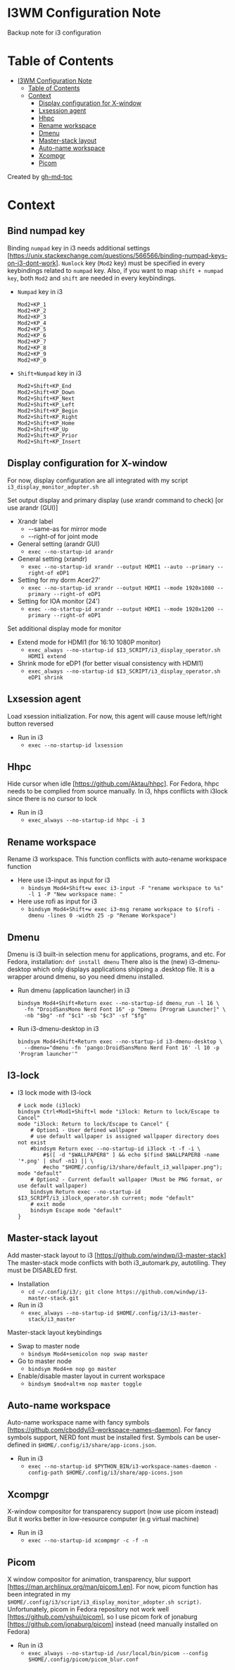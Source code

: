 # I3WM Configuration Note
Backup note for i3 configuration

Table of Contents
=================

* [I3WM Configuration Note](#i3wm-configuration-note)
   * [Table of Contents](#table-of-contents)
   * [Context](#context)
      * [Display configuration for X-window](#display-configuration-for-x-window)
      * [Lxsession agent](#lxsession-agent)
      * [Hhpc](#hhpc)
      * [Rename workspace](#rename-workspace)
      * [Dmenu](#dmenu)
      * [Master-stack layout](#master-stack-layout)
      * [Auto-name workspace](#auto-name-workspace)
      * [Xcompgr](#xcompgr)
      * [Picom](#picom)

Created by [gh-md-toc](https://github.com/ekalinin/github-markdown-toc)

# Context

## Bind numpad key

Binding `numpad` key in i3 needs additional settings [https://unix.stackexchange.com/questions/566566/binding-numpad-keys-on-i3-dont-work].
`Numlock` key (`Mod2` key) must be specified in every keybindings related to `numpad` key.
Also, if you want to map `shift + numpad key`, both `Mod2` and `shift` are needed in every keybindings.

- `Numpad` key in i3
    ```
    Mod2+KP_1
    Mod2+KP_2
    Mod2+KP_3
    Mod2+KP_4
    Mod2+KP_5
    Mod2+KP_6
    Mod2+KP_7
    Mod2+KP_8
    Mod2+KP_9
    Mod2+KP_0
    ```
- `Shift+Numpad` key in i3
    ```
    Mod2+Shift+KP_End
    Mod2+Shift+KP_Down
    Mod2+Shift+KP_Next
    Mod2+Shift+KP_Left
    Mod2+Shift+KP_Begin
    Mod2+Shift+KP_Right
    Mod2+Shift+KP_Home
    Mod2+Shift+KP_Up
    Mod2+Shift+KP_Prior
    Mod2+Shift+KP_Insert
    ```

## Display configuration for X-window

For now, display configuration are all integrated with my script `i3_display_monitor_adopter.sh`

Set output display and primary display (use xrandr command to check) [or use arandr (GUI)]
- Xrandr label
    - \-\-same-as   for mirror mode
    - \-\-right-of  for joint mode
- General setting (arandr GUI)
    - `exec --no-startup-id arandr`
- General setting (xrandr)
    - `exec --no-startup-id xrandr --output HDMI1 --auto --primary --right-of eDP1`
- Setting for my dorm Acer27'
    - `exec --no-startup-id xrandr --output HDMI1 --mode 1920x1080 --primary --right-of eDP1`
- Setting for IOA monitor (24')
    - `exec --no-startup-id xrandr --output HDMI1 --mode 1920x1200 --primary --right-of eDP1`

Set additional display mode for monitor
- Extend mode for HDMI1 (for 16:10 1080P monitor)
    - `exec_always --no-startup-id $I3_SCRIPT/i3_display_operator.sh HDMI1 extend`
- Shrink mode for eDP1 (for better visual consistency with HDMI1)
    - `exec_always --no-startup-id $I3_SCRIPT/i3_display_operator.sh eDP1 shrink`

## Lxsession agent

Load xsession initialization.
For now, this agent will cause mouse left/right button reversed
- Run in i3
    - `exec --no-startup-id lxsession`

## Hhpc

Hide cursor when idle [https://github.com/Aktau/hhpc].
For Fedora, hhpc needs to be complied from source manually.
In i3, hhps conflicts with i3lock since there is no cursor to lock
- Run in i3
    - `exec_always --no-startup-id hhpc -i 3`

## Rename workspace

Rename i3 workspace.
This function conflicts with auto-rename workspace function
- Here use i3-input as input for i3
    - `bindsym Mod4+Shift+w exec i3-input -F "rename workspace to %s" -l 1 -P "New workspace name: "`
- Here use rofi as input for i3
    - `bindsym Mod4+Shift+w exec i3-msg rename workspace to $(rofi -dmenu -lines 0 -width 25 -p "Rename Workspace")`

## Dmenu

Dmenu is i3 built-in selection menu for applications, programs, and etc.
For Fedora, installation: `dnf install dmenu`
There also is the (new) i3-dmenu-desktop which only displays applications
shipping a .desktop file. It is a wrapper around dmenu, so you need dmenu installed.

- Run dmenu (application launcher) in i3
    ```
    bindsym Mod4+Shift+Return exec --no-startup-id dmenu_run -l 16 \
      -fn "DroidSansMono Nerd Font 16" -p "Dmenu [Program Launcher]" \
      -nb "$bg" -nf "$c1" -sb "$c3" -sf "$fg"
    ```

- Run i3-dmenu-desktop in i3
    ```
    bindsym Mod4+Shift+Return exec --no-startup-id i3-dmenu-desktop \
      --dmenu="dmenu -fn 'pango:DroidSansMono Nerd Font 16' -l 10 -p 'Program launcher'"
    ```

## I3-lock

- I3 lock mode with I3-lock
    ```
    # Lock mode (i3lock)
    bindsym Ctrl+Mod1+Shift+l mode "i3lock: Return to lock/Escape to Cancel"
    mode "i3lock: Return to lock/Escape to Cancel" {
        # Option1 - User defined wallpaper
        # use default wallpaper is assigned wallpaper directory does not exist
        #bindsym Return exec --no-startup-id i3lock -t -f -i \
            #$([ -d "$WALLPAPER8" ] && echo $(find $WALLPAPER8 -name '*.png' | shuf -n1) || \
            #echo "$HOME/.config/i3/share/default_i3_wallpaper.png"); mode "default"
        # Option2 - Current default wallpaper (Must be PNG format, or use default wallpaper)
        bindsym Return exec --no-startup-id $I3_SCRIPT/i3_i3lock_operator.sh current; mode "default"
        # exit mode
        bindsym Escape mode "default"
    }
    ```

## Master-stack layout

Add master-stack layout to i3 [https://github.com/windwp/i3-master-stack]
The master-stack mode conflicts with both i3_automark.py, autotiling.
They must be DISABLED first.

- Installation
    - `cd ~/.config/i3/; git clone https://github.com/windwp/i3-master-stack.git`
- Run in i3
    - `exec_always --no-startup-id $HOME/.config/i3/i3-master-stack/i3_master`

Master-stack layout keybindings
- Swap to master node
    - `bindsym Mod4+semicolon nop swap master`
- Go to master node
    - `bindsym Mod4+m nop go master`
-  Enable/disable master layout in current workspace
    - `bindsym $mod+alt+m nop master toggle`

## Auto-name workspace

Auto-name workspace name with fancy symbols [https://github.com/cboddy/i3-workspace-names-daemon].
For fancy symbols support, NERD font must be installed first.
Symbols can be user-defined in `$HOME/.config/i3/share/app-icons.json`.

- Run in i3
    - `exec --no-startup-id $PYTHON_BIN/i3-workspace-names-daemon -config-path $HOME/.config/i3/share/app-icons.json`

## Xcompgr

X-window compositor for transparency support (now use picom instead)
But it works better in low-resource computer (e.g virtual machine)

- Run in i3
    - `exec --no-startup-id xcompmgr -c -f -n`

## Picom

X window compositor for animation, transparency, blur support [https://man.archlinux.org/man/picom.1.en].
For now, picom function has been integrated in my `$HOME/.config/i3/script/i3_display_monitor_adopter.sh script)`.
Unfortunately, picom in Fedora repository not work well [https://github.com/yshui/picom],
so I use picom fork of jonaburg [https://github.com/jonaburg/picom] instead (need manually installed on Fedora)

- Run in i3
    - `exec_always --no-startup-id /usr/local/bin/picom --config $HOME/.config/picom/picom_blur.conf`
